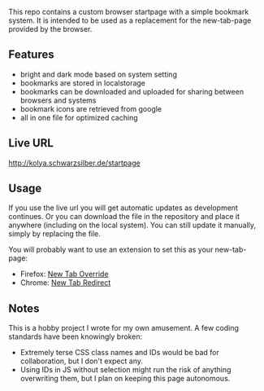 This repo contains a custom browser startpage with a simple bookmark system. It is intended to be used as a replacement for the new-tab-page provided by the browser.

 ## Features
  - bright and dark mode based on system setting
  - bookmarks are stored in localstorage
  - bookmarks can be downloaded and uploaded for sharing between browsers and systems
  - bookmark icons are retrieved from google
  - all in one file for optimized caching
## Live URL
http://kolya.schwarzsilber.de/startpage

## Usage
If you use the live url you will get automatic updates as development continues.
Or you can download the file in the repository and place it anywhere (including on the local system). You can still update it manually, simply by replacing the file.

You will probably want to use an extension to set this as your new-tab-page:

  - Firefox: [New Tab Override](https://addons.mozilla.org/en-US/firefox/addon/new-tab-override/)
  - Chrome: [New Tab Redirect](https://chrome.google.com/webstore/detail/new-tab-redirect/icpgjfneehieebagbmdbhnlpiopdcmna)

## Notes
This is a hobby project I wrote for my own amusement. A few coding standards have been knowingly broken:
  - Extremely terse CSS class names and IDs would be bad for collaboration, but I don't expect any.
  - Using IDs in JS without selection might run the risk of anything overwriting them, but I plan on keeping this page autonomous.
